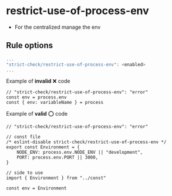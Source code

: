# restrict-use-of-process-env
- For the centralized manage the env

## Rule options

```js
...
"strict-check/restrict-use-of-process-env": <enabled>
...
```

Example of **invalid** :x: code

```tsx
// "strict-check/restrict-use-of-process-env": "error"
const env = process.env
const { env: variableName } = process
```

Example of **valid** :o: code

```tsx
// "strict-check/restrict-use-of-process-env": "error"

// const file
/* eslint-disable strict-check/restrict-use-of-process-env */
export const Environment = {
    NODE_ENV: process.env.NODE_ENV || "development",
    PORT: process.env.PORT || 3000,
}

// side to use
import { Environment } from "../const"

const env = Environment
```
